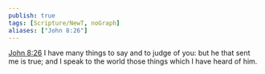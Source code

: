 ```yaml
---
publish: true
tags: [Scripture/NewT, noGraph]
aliases: ["John 8:26"]
---
```

[John 8:26](https://churchofjesuschrist.org/study/scriptures/nt/john/8?lang=eng&id=p26#p26) I have many things to say and to judge of you: but he that sent me is true; and I speak to the world those things which I have heard of him.
